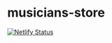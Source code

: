# musicians-store

[![Netlify Status](https://api.netlify.com/api/v1/badges/179fcc6a-fd92-496c-857a-d628675fd3e1/deploy-status)](https://app.netlify.com/sites/musician-store/deploys)

